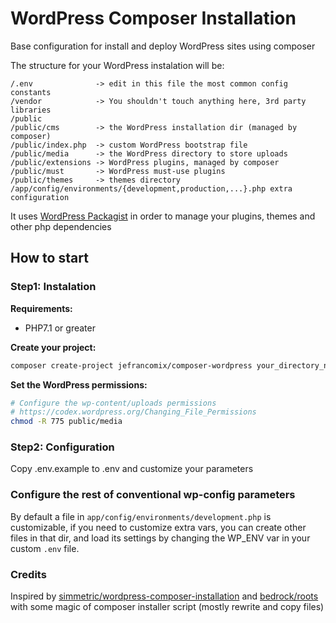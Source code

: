 # WordPress Composer Installation

Base configuration for install and deploy WordPress sites using composer

The structure for your WordPress instalation will be:

    /.env              -> edit in this file the most common config constants
    /vendor            -> You shouldn't touch anything here, 3rd party libraries
    /public
    /public/cms        -> the WordPress installation dir (managed by composer)
    /public/index.php  -> custom WordPress bootstrap file
    /public/media      -> the WordPress directory to store uploads
    /public/extensions -> WordPress plugins, managed by composer
    /public/must       -> WordPress must-use plugins
    /public/themes     -> themes directory
    /app/config/environments/{development,production,...}.php extra configuration

It uses [WordPress Packagist](https://wpackagist.org/) in order to manage your plugins, themes and other php dependencies

## How to start

### Step1: Instalation

**Requirements:**
* PHP7.1 or greater

**Create your project:**

```bash
composer create-project jefrancomix/composer-wordpress your_directory_name "dev-master"
```

**Set the WordPress permissions:**
```bash
# Configure the wp-content/uploads permissions
# https://codex.wordpress.org/Changing_File_Permissions
chmod -R 775 public/media
```
 
### Step2: Configuration
 
Copy .env.example to .env and customize your parameters

### Configure the rest of conventional wp-config parameters

By default a file in ``app/config/environments/development.php`` is customizable,
  if you need to customize extra vars, you can create other files in that dir,
  and load its settings by changing the WP_ENV var in your custom ``.env`` file.

### Credits

Inspired by [simmetric/wordpress-composer-installation](https://github.com/simettric/wordpress-composer-installation)
and [bedrock/roots](https://github.com/roots/bedrock) with some magic of composer installer script (mostly rewrite and copy files)
